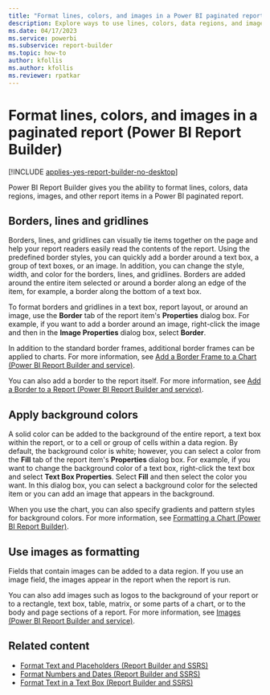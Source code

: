 ```yaml
---
title: "Format lines, colors, and images in a Power BI paginated report"
description: Explore ways to use lines, colors, data regions, and images in a paginated report. Visually tie items together to improve readability in Power BI Report Builder.
ms.date: 04/17/2023
ms.service: powerbi
ms.subservice: report-builder
ms.topic: how-to
author: kfollis
ms.author: kfollis
ms.reviewer: rpatkar
---
```

# Format lines, colors, and images in a paginated report (Power BI Report Builder)

[!INCLUDE [applies-yes-report-builder-no-desktop](../../includes/applies-yes-report-builder-no-desktop.md)]

Power BI Report Builder gives you the ability to format lines, colors, data regions, images, and other report items in a  Power BI paginated report.  

## Borders, lines and gridlines  

 Borders, lines, and gridlines can visually tie items together on the page and help your report readers easily read the contents of the report. Using the predefined border styles, you can quickly add a border around a text box, a group of text boxes, or an image. In addition, you can change the style, width, and color for the borders, lines, and gridlines. Borders are added around the entire item selected or around a border along an edge of the item, for example, a border along the bottom of a text box.  
  
 To format borders and gridlines in a text box, report layout, or around an image, use the **Border** tab of the report item's **Properties** dialog box. For example, if you want to add a border around an image, right-click the image and then in the **Image Properties** dialog box, select **Border**.  
  
 In addition to the standard border frames, additional border frames can be applied to charts. For more information, see [Add a Border Frame to a Chart &#40;Power BI Report Builder and service&#41;](/sql/reporting-services/report-design/add-a-border-frame-to-a-chart-report-builder-and-ssrs).
  
 You can also add a border to the report itself. For more information, see [Add a Border to a Report &#40;Power BI Report Builder and service&#41;](/sql/reporting-services/report-design/add-a-border-to-a-report-report-builder-and-ssrs).  
  
## Apply background colors

 A solid color can be added to the background of the entire report, a text box within the report, or to a cell or group of cells within a data region. By default, the background color is white; however, you can select a color from the **Fill** tab of the report item's **Properties** dialog box. For example, if you want to change the background color of a text box, right-click the text box and select **Text Box Properties**. Select **Fill** and then select the color you want. In this dialog box, you can select a background color for the selected item or you can add an image that appears in the background.  
  
 When you use the chart, you can also specify gradients and pattern styles for background colors. For more information, see [Formatting a Chart &#40;Power BI Report Builder&#41;](/sql/reporting-services/report-design/formatting-a-chart-report-builder-and-ssrs).
  
## Use images as formatting

 Fields that contain images can be added to a data region. If you use an image field, the images appear in the report when the report is run.  
  
 You can also add images such as logos to the background of your report or to a rectangle, text box, table, matrix, or some parts of a chart, or to the body and page sections of a report. For more information, see [Images &#40;Power BI Report Builder and service&#41;](./images-report-builder-service.md).  
  
## Related content

- [Format Text and Placeholders &#40;Report Builder and SSRS&#41;](/sql/reporting-services/report-design/formatting-text-and-placeholders-report-builder-and-ssrs)   
- [Format Numbers and Dates &#40;Report Builder and SSRS&#41;](/sql/reporting-services/report-design/formatting-numbers-and-dates-report-builder-and-ssrs)   
- [Format Text in a Text Box &#40;Report Builder and SSRS&#41;](/sql/reporting-services/report-design/format-text-in-a-text-box-report-builder-and-ssrs)   
